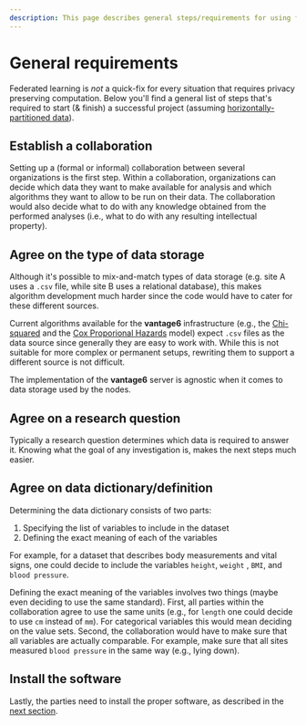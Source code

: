 ```yaml
---
description: This page describes general steps/requirements for using federated learning.
---
```


# General requirements

Federated learning is _not_ a quick-fix for every situation that requires privacy preserving computation. Below you'll find a general list of steps that's required to start \(& finish\) a successful project \(assuming [horizontally-partitioned data]()\).

## Establish a collaboration

Setting up a \(formal or informal\) collaboration between several organizations is the first step. Within a collaboration, organizations can decide which data they want to make available for analysis and which algorithms they want to allow to be run on their data. The collaboration would also decide what to do with any knowledge obtained from the performed analyses \(i.e., what to do with any resulting intellectual property\).

## Agree on the type of data storage

Although it's possible to mix-and-match types of data storage \(e.g. site A uses a `.csv` file, while site B uses a relational database\), this makes algorithm development much harder since the code would have to cater for these different sources. 

Current algorithms available for the **vantage6** infrastructure \(e.g., the [Chi-squared](https://github.com/mellesies/vtg.chisq) and the [Cox Proporional Hazards](https://github.com/mellesies/vtg.coxph) model\) expect `.csv` files as the data source since generally they are easy to work with. While this is not suitable for more complex or permanent setups, rewriting them to support a different source is not difficult.

The implementation of the **vantage6** server is agnostic when it comes to data storage used by the nodes.

## Agree on a research question

Typically a research question determines which data is required to answer it. Knowing what the goal of any investigation is, makes the next steps much easier.

## Agree on data dictionary/definition

Determining the data dictionary consists of two parts:

1. Specifying the list of variables to include in the dataset
2. Defining the exact meaning of each of the variables

For example, for a dataset that describes body measurements and vital signs, one could decide to include the variables `height`, `weight` , `BMI`, and `blood pressure`.

Defining the exact meaning of the variables involves two things \(maybe even deciding to use the same standard\). First, all parties within the collaboration agree to use the same units \(e.g., for `length` one could decide to use `cm` instead of `mm`\). For categorical variables this would mean deciding on the value sets. Second, the collaboration would have to make sure that all variables are actually comparable. For example, make sure that all sites measured `blood pressure` in the same way \(e.g., lying down\).

## Install the software

Lastly, the parties need to install the proper software, as described in the [next section](../installation/what-to-install.md).

